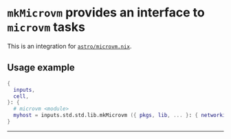 # `mkMicrovm` provides an interface to `microvm` tasks

This is an integration for [`astro/microvm.nix`][microvm].

## Usage example

```nix
{
  inputs,
  cell,
}: {
  # microvm <module>
  myhost = inputs.std.std.lib.mkMicrovm ({ pkgs, lib, ... }: { networking.hostName = "microvms-host";});
}
```

---

[microvm]: https://github.com/astro/microvm.nix
